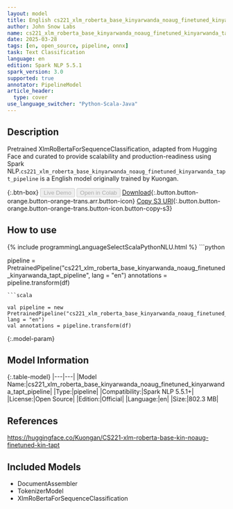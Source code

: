 ```yaml
---
layout: model
title: English cs221_xlm_roberta_base_kinyarwanda_noaug_finetuned_kinyarwanda_tapt_pipeline pipeline XlmRoBertaForSequenceClassification from Kuongan
author: John Snow Labs
name: cs221_xlm_roberta_base_kinyarwanda_noaug_finetuned_kinyarwanda_tapt_pipeline
date: 2025-03-28
tags: [en, open_source, pipeline, onnx]
task: Text Classification
language: en
edition: Spark NLP 5.5.1
spark_version: 3.0
supported: true
annotator: PipelineModel
article_header:
  type: cover
use_language_switcher: "Python-Scala-Java"
---
```


## Description

Pretrained XlmRoBertaForSequenceClassification, adapted from Hugging Face and curated to provide scalability and production-readiness using Spark NLP.`cs221_xlm_roberta_base_kinyarwanda_noaug_finetuned_kinyarwanda_tapt_pipeline` is a English model originally trained by Kuongan.

{:.btn-box}
<button class="button button-orange" disabled>Live Demo</button>
<button class="button button-orange" disabled>Open in Colab</button>
[Download](https://s3.amazonaws.com/auxdata.johnsnowlabs.com/public/models/cs221_xlm_roberta_base_kinyarwanda_noaug_finetuned_kinyarwanda_tapt_pipeline_en_5.5.1_3.0_1743152720708.zip){:.button.button-orange.button-orange-trans.arr.button-icon}
[Copy S3 URI](s3://auxdata.johnsnowlabs.com/public/models/cs221_xlm_roberta_base_kinyarwanda_noaug_finetuned_kinyarwanda_tapt_pipeline_en_5.5.1_3.0_1743152720708.zip){:.button.button-orange.button-orange-trans.button-icon.button-copy-s3}

## How to use



<div class="tabs-box" markdown="1">
{% include programmingLanguageSelectScalaPythonNLU.html %}
```python

pipeline = PretrainedPipeline("cs221_xlm_roberta_base_kinyarwanda_noaug_finetuned_kinyarwanda_tapt_pipeline", lang = "en")
annotations =  pipeline.transform(df)   

```
```scala

val pipeline = new PretrainedPipeline("cs221_xlm_roberta_base_kinyarwanda_noaug_finetuned_kinyarwanda_tapt_pipeline", lang = "en")
val annotations = pipeline.transform(df)

```
</div>

{:.model-param}
## Model Information

{:.table-model}
|---|---|
|Model Name:|cs221_xlm_roberta_base_kinyarwanda_noaug_finetuned_kinyarwanda_tapt_pipeline|
|Type:|pipeline|
|Compatibility:|Spark NLP 5.5.1+|
|License:|Open Source|
|Edition:|Official|
|Language:|en|
|Size:|802.3 MB|

## References

https://huggingface.co/Kuongan/CS221-xlm-roberta-base-kin-noaug-finetuned-kin-tapt

## Included Models

- DocumentAssembler
- TokenizerModel
- XlmRoBertaForSequenceClassification